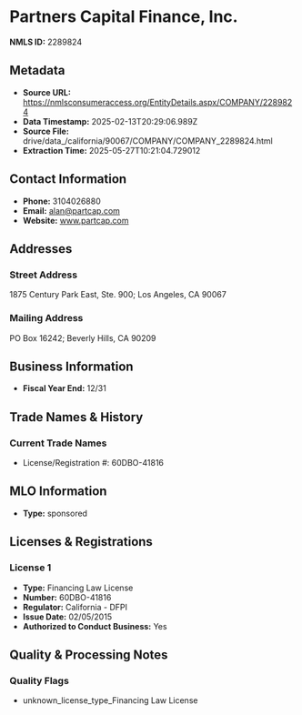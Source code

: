 # Partners Capital Finance, Inc.

**NMLS ID:** 2289824

## Metadata
- **Source URL:** https://nmlsconsumeraccess.org/EntityDetails.aspx/COMPANY/2289824
- **Data Timestamp:** 2025-02-13T20:29:06.989Z
- **Source File:** drive/data_/california/90067/COMPANY/COMPANY_2289824.html
- **Extraction Time:** 2025-05-27T10:21:04.729012

## Contact Information
- **Phone:** 3104026880
- **Email:** alan@partcap.com
- **Website:** www.partcap.com

## Addresses
### Street Address
1875 Century Park East, Ste. 900; Los Angeles, CA 90067

### Mailing Address
PO Box 16242; Beverly Hills, CA 90209

## Business Information
- **Fiscal Year End:** 12/31

## Trade Names & History
### Current Trade Names
- License/Registration #: 60DBO-41816

## MLO Information
- **Type:** sponsored

## Licenses & Registrations

### License 1
- **Type:** Financing Law License
- **Number:** 60DBO-41816
- **Regulator:** California - DFPI
- **Issue Date:** 02/05/2015
- **Authorized to Conduct Business:** Yes

## Quality & Processing Notes
### Quality Flags
- unknown_license_type_Financing Law License
